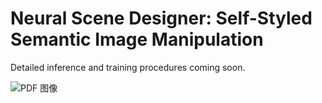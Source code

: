# Neural Scene Designer: Self-Styled Semantic Image Manipulation

Detailed inference and training procedures coming soon.

![PDF 图像](https://github.com/jianmanlincjx/NSD/blob/main/NSD_result.png)

